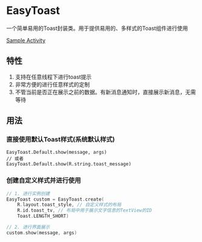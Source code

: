 # EasyToast

一个简单易用的Toast封装类。用于提供易用的、多样式的Toast组件进行使用

[Sample Activity](../app/src/main/java/com/haoge/sample/easyandroid/activities/EasyToastActivity.kt)

## 特性

1. 支持在任意线程下进行toast提示
2. 非常方便的进行任意样式的定制
3. 不管当前是否正在展示之前的数据。有新消息通知时，直接展示新消息，无需等待

## 用法

### 直接使用默认Toast样式(系统默认样式)

```
EasyToast.Default.show(message, args)
// 或者
EasyToast.Default.show(R.string.toast_message)
```

### 创建自定义样式并进行使用

```kotlin
// 1. 进行实例创建
EasyToast custom = EasyToast.create(
    R.layout.toast_style, // 自定义样式的布局
    R.id.toast_tv, // 布局中用于展示文字信息的TextView的ID
    Toast.LENGTH_SHORT)

// 2. 进行界面展示
custom.show(message, args)
```